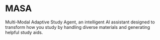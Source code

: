 # MASA
Multi-Modal Adaptive Study Agent, an intelligent AI assistant designed to transform how you study by handling diverse materials and generating helpful study aids.
